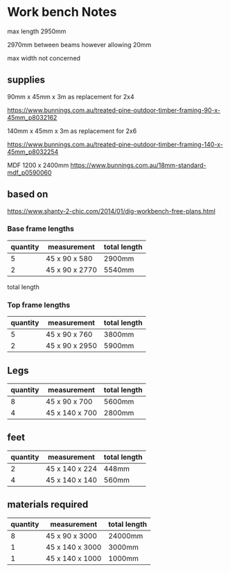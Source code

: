 # Work bench Notes

max length 2950mm

2970mm between beams however allowing 20mm

max width not concerned

## supplies

90mm x 45mm x 3m as replacement for 2x4

https://www.bunnings.com.au/treated-pine-outdoor-timber-framing-90-x-45mm_p8032162

140mm x 45mm x 3m as replacement for 2x6

https://www.bunnings.com.au/treated-pine-outdoor-timber-framing-140-x-45mm_p8032254

MDF 1200 x 2400mm
https://www.bunnings.com.au/18mm-standard-mdf_p0590060

## based on

https://www.shanty-2-chic.com/2014/01/dig-workbench-free-plans.html


### Base frame lengths

| quantity | measurement | total length |
|----------|-------------|--------------|
| 5        | 45 x 90 x 580 | 2900mm |
| 2        | 45 x 90 x 2770 | 5540mm |

total length

### Top frame lengths

| quantity | measurement | total length |
|----------|-------------|--------------|
| 5        | 45 x 90 x 760 | 3800mm |
| 2        | 45 x 90 x 2950 | 5900mm |



## Legs

| quantity | measurement | total length |
|----------|-------------|--------------|
| 8        | 45 x 90 x 700 | 5600mm |
| 4        | 45 x 140 x 700 | 2800mm |

## feet

| quantity | measurement | total length |
|----------|-------------|--------------|
| 2        | 45 x 140 x 224 | 448mm |
| 4        | 45 x 140 x 140 | 560mm |


## materials required

| quantity | measurement | total length |
|----------|-------------| --------------|
| 8    | 45 x 90 x 3000 | 24000mm |
| 1    | 45 x 140 x 3000 | 3000mm |
| 1    | 45 x 140 x 1000 | 1000mm |




